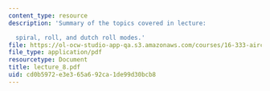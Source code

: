 ```yaml
---
content_type: resource
description: 'Summary of the topics covered in lecture:

  spiral, roll, and dutch roll modes.'
file: https://ol-ocw-studio-app-qa.s3.amazonaws.com/courses/16-333-aircraft-stability-and-control-fall-2004/cd0b5972e3e365a692ca1de99d30bcb8_lecture_8.pdf
file_type: application/pdf
resourcetype: Document
title: lecture_8.pdf
uid: cd0b5972-e3e3-65a6-92ca-1de99d30bcb8
---
```

